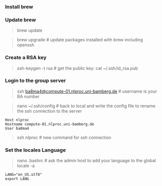 ### Install brew

### Update brew
> brew update

> brew upgrade # update packages installed with brew including openssh
### Create a RSA key
> ssh-keygen -t rsa # get the public key: cat ~/.ssh/id_rsa.pub
### Login to the group server
> ssh ba8ma4@compute-01.nlproc.uni-bamberg.de # username is your BA number

> nano ~/.ssh/config # back to local and write the config file to rename the ssh connection to the server

```
Host nlproc
Hostname compute-01.nlproc.uni-bamberg.de
User ba8ma4
```

> ssh nlproc # new command for ssh connection

### Set the locales Language 
> nano .bashrc # ask the admin host to add your language to the global locale -a
```
LANG="en_US.utf8"
export LANG
```
> 



